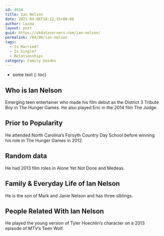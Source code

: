 ```yaml
---
id: 4934
title: Ian Nelson
date: 2021-04-06T18:12:35+00:00
author: Laima
layout: post
guid: https://ukdataservers.com/ian-nelson/
permalink: /04/06/ian-nelson
tags:
  - Is Married?
  - Is Single?
  - Relationships
category: Family Guides
---
```


* some text
{: toc}


## Who is Ian Nelson
                  
                  
                  
Emerging teen entertainer who made his film debut as the District 3 Tribute Boy in The Hunger Games. He also played Eric in the 2014 film The Judge.
                  
              
            
              
            
                
                
                
## Prior to Popularity
                  
                  
                  
He attended North Carolina&#8217;s Forsyth Country Day School before winning his role in The Hunger Games in 2012.
                  
              
            
              
            
                
                
                
## Random data
                  
                  
                  
He had 2013 film roles in Alone Yet Not Done and Medeas.  
                  
              
            
              
            
                
                
                
## Family & Everyday Life of Ian Nelson
                  
                  
                  
He is the son of Mark and Janie Nelson and has three siblings.
                  
              
            
              
            
                
                
                
## People Related With Ian Nelson
                  
                  
                  
He played the young version of Tyler Hoechlin&#8217;s character on a 2013 episode of MTV&#8217;s Teen Wolf.
                  
              
            
              
            
                
              
            
              
              
            
            
              
            
          
          
          